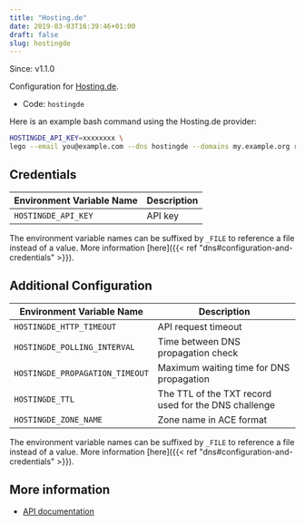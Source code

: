 ```yaml
---
title: "Hosting.de"
date: 2019-03-03T16:39:46+01:00
draft: false
slug: hostingde
---
```


<!-- THIS DOCUMENTATION IS AUTO-GENERATED. PLEASE DO NOT EDIT. -->
<!-- providers/dns/hostingde/hostingde.toml -->
<!-- THIS DOCUMENTATION IS AUTO-GENERATED. PLEASE DO NOT EDIT. -->

Since: v1.1.0

Configuration for [Hosting.de](https://www.hosting.de/).


<!--more-->

- Code: `hostingde`

Here is an example bash command using the Hosting.de provider:

```bash
HOSTINGDE_API_KEY=xxxxxxxx \
lego --email you@example.com --dns hostingde --domains my.example.org run
```




## Credentials

| Environment Variable Name | Description |
|-----------------------|-------------|
| `HOSTINGDE_API_KEY` | API key |

The environment variable names can be suffixed by `_FILE` to reference a file instead of a value.
More information [here]({{< ref "dns#configuration-and-credentials" >}}).


## Additional Configuration

| Environment Variable Name | Description |
|--------------------------------|-------------|
| `HOSTINGDE_HTTP_TIMEOUT` | API request timeout |
| `HOSTINGDE_POLLING_INTERVAL` | Time between DNS propagation check |
| `HOSTINGDE_PROPAGATION_TIMEOUT` | Maximum waiting time for DNS propagation |
| `HOSTINGDE_TTL` | The TTL of the TXT record used for the DNS challenge |
| `HOSTINGDE_ZONE_NAME` | Zone name in ACE format |

The environment variable names can be suffixed by `_FILE` to reference a file instead of a value.
More information [here]({{< ref "dns#configuration-and-credentials" >}}).




## More information

- [API documentation](https://www.hosting.de/api/#dns)

<!-- THIS DOCUMENTATION IS AUTO-GENERATED. PLEASE DO NOT EDIT. -->
<!-- providers/dns/hostingde/hostingde.toml -->
<!-- THIS DOCUMENTATION IS AUTO-GENERATED. PLEASE DO NOT EDIT. -->
